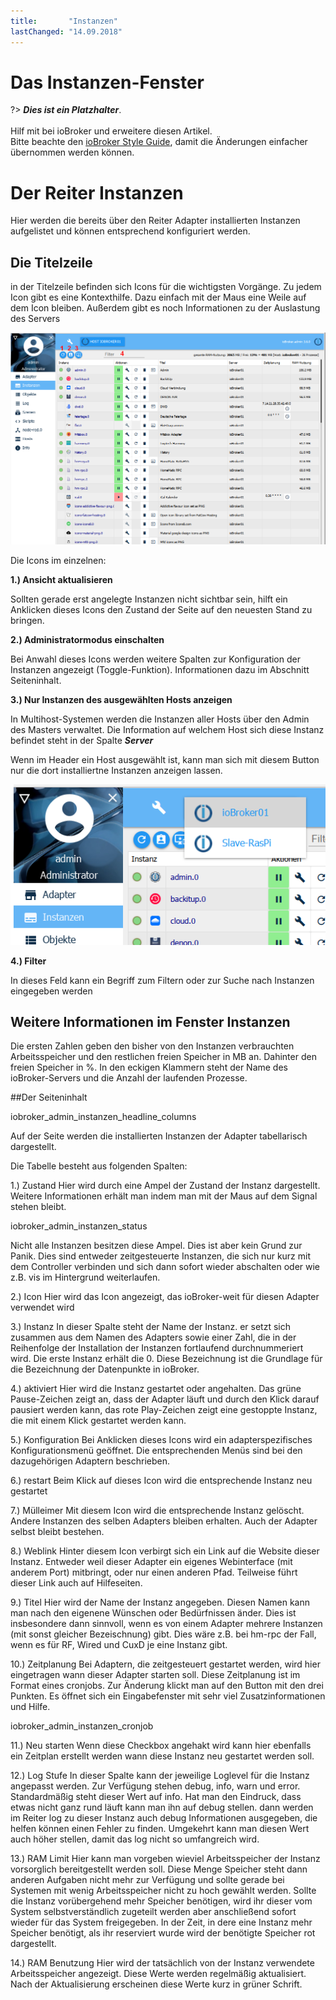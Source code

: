```yaml
---
title:       "Instanzen"
lastChanged: "14.09.2018"
---
```


# Das Instanzen-Fenster

?> ***Dies ist ein Platzhalter***.
   <br><br>
   Hilf mit bei ioBroker und erweitere diesen Artikel.  
   Bitte beachte den [ioBroker Style Guide](community/styleguidedoc),
   damit die Änderungen einfacher übernommen werden können.



# Der Reiter Instanzen
Hier werden die bereits über den Reiter Adapter installierten Instanzen aufgelistet und können entsprechend konfiguriert werden.

## Die Titelzeile
in der Titelzeile befinden sich Icons für die wichtigsten Vorgänge. Zu jedem Icon gibt es eine Kontexthilfe. Dazu einfach mit der Maus eine Weile auf dem Icon bleiben. Außerdem gibt es noch Informationen zu der Auslastung des Servers

![Die Icons in der Titelzeile](media/ADMIN_Instanzen_numbers.png)

Die Icons im einzelnen:

**1.)  Ansicht aktualisieren**

Sollten gerade erst angelegte Instanzen nicht sichtbar sein, hilft ein Anklicken dieses Icons den Zustand der Seite auf den neuesten Stand zu bringen.

**2.) Administratormodus einschalten**

Bei Anwahl dieses Icons werden weitere Spalten zur Konfiguration der Instanzen angezeigt (Toggle-Funktion). Informationen dazu im Abschnitt Seiteninhalt.


**3.) Nur Instanzen des ausgewählten Hosts anzeigen**

In Multihost-Systemen werden die Instanzen aller Hosts über den Admin des Masters verwaltet. Die Information 
auf welchem Host sich diese Instanz befindet steht in der Spalte ***Server***

Wenn im Header ein Host ausgewählt ist, kann man sich mit diesem Button nur die dort installiertne Instanzen anzeigen lassen.

![Die verfügbaren Hosts](media/ADMIN_Instanzen_hosts.png)



**4.) Filter**

In dieses Feld kann ein Begriff zum Filtern oder zur Suche nach Instanzen eingegeben werden


## Weitere Informationen im Fenster Instanzen


Die ersten Zahlen geben den bisher von den Instanzen verbrauchten Arbeitsspeicher und den restlichen freien Speicher in MB an. Dahinter den freien Speicher in %. In den eckigen Klammern steht der Name des ioBroker-Servers und die Anzahl der laufenden Prozesse.

##Der Seiteninhalt

iobroker_admin_instanzen_headline_columns

Auf der Seite werden die installierten Instanzen der Adapter tabellarisch dargestellt.

Die Tabelle besteht aus folgenden Spalten:

1.) Zustand
Hier wird durch eine Ampel der Zustand der Instanz dargestellt. Weitere Informationen erhält man indem man mit der Maus auf dem Signal stehen bleibt.

iobroker_admin_instanzen_status

Nicht alle Instanzen besitzen diese Ampel. Dies ist aber kein Grund zur Panik. Dies sind entweder zeitgesteuerte Instanzen, die sich nur kurz mit dem Controller verbinden und sich dann sofort wieder abschalten oder wie z.B. vis im Hintergrund weiterlaufen.

2.) Icon
Hier wird das Icon angezeigt, das ioBroker-weit für diesen Adapter verwendet wird

3.) Instanz
In dieser Spalte steht der Name der Instanz. er setzt sich zusammen aus dem Namen des Adapters sowie einer Zahl, die in der Reihenfolge der Installation der Instanzen fortlaufend durchnummeriert wird. Die erste Instanz erhält die 0. Diese Bezeichnung ist die Grundlage für die Bezeichnung der Datenpunkte in ioBroker.

4.) aktiviert
Hier wird die Instanz gestartet oder angehalten. Das grüne Pause-Zeichen zeigt an, dass der Adapter läuft und durch den Klick darauf pausiert werden kann, das rote Play-Zeichen zeigt eine gestoppte Instanz, die mit einem Klick gestartet werden kann.

5.) Konfiguration
Bei Anklicken dieses Icons wird ein adapterspezifisches Konfigurationsmenü geöffnet. Die entsprechenden Menüs sind bei den dazugehörigen Adaptern beschrieben.

6.) restart
Beim Klick auf dieses Icon wird die entsprechende Instanz neu gestartet

7.) Mülleimer
Mit diesem Icon wird die entsprechende Instanz gelöscht. Andere Instanzen des selben Adapters bleiben erhalten. Auch der Adapter selbst bleibt bestehen.

8.) Weblink
Hinter diesem Icon verbirgt sich ein Link auf die Website dieser Instanz. Entweder weil dieser Adapter ein eigenes Webinterface (mit anderem Port) mitbringt, oder nur einen anderen Pfad. Teilweise führt dieser Link auch auf Hilfeseiten.

9.) Titel
Hier wird der Name der Instanz angegeben. Diesen Namen kann man nach den eigenene Wünschen oder Bedürfnissen änder. Dies ist insbesondere dann sinnvoll, wenn es von einem Adapter mehrere Instanzen (mit sonst gleicher Bezeischnung) gibt. Dies wäre z.B. bei hm-rpc der Fall, wenn es für RF, Wired und CuxD je eine Instanz gibt.

10.) Zeitplanung
Bei Adaptern, die zeitgesteuert gestartet werden, wird hier eingetragen wann dieser Adapter starten soll. Diese Zeitplanung ist im Format eines cronjobs. Zur Änderung klickt man auf den Button mit den drei Punkten. Es öffnet sich ein Eingabefenster mit sehr viel Zusatzinformationen und Hilfe.

iobroker_admin_instanzen_cronjob

11.) Neu starten
Wenn diese Checkbox angehakt wird kann hier ebenfalls ein Zeitplan erstellt werden wann diese Instanz neu gestartet werden soll.

12.) Log Stufe
In dieser Spalte kann der jeweilige Loglevel für die Instanz angepasst werden. Zur Verfügung stehen debug, info, warn und error. Standardmäßig steht dieser Wert auf info. Hat man den Eindruck, dass etwas nicht ganz rund läuft kann man ihn auf debug stellen. dann werden im Reiter log zu dieser Instanz auch debug Informationen ausgegeben, die helfen können einen Fehler zu finden. Umgekehrt kann man diesen Wert auch höher stellen, damit das log nicht so umfangreich wird.

13.) RAM Limit
Hier kann man vorgeben wieviel Arbeitsspeicher der Instanz vorsorglich bereitgestellt werden soll. Diese Menge Speicher steht dann anderen Aufgaben nicht mehr zur Verfügung und sollte gerade bei Systemen mit wenig Arbeitsspeicher nicht zu hoch gewählt werden. Sollte die Instanz vorübergehend mehr Speicher benötigen, wird ihr dieser vom System selbstverständlich zugeteilt werden aber anschließend sofort wieder für das System freigegeben. In der Zeit, in dere eine Instanz mehr Speicher benötigt, als ihr reserviert wurde wird der benötigte Speicher rot dargestellt.

14.) RAM Benutzung
Hier wird der tatsächlich von der Instanz verwendete Arbeitsspeicher angezeigt. Diese Werte werden regelmäßig aktualisiert. Nach der Aktualisierung erscheinen diese Werte kurz in grüner Schrift.
